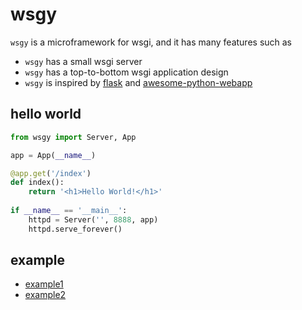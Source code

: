 # wsgy

`wsgy` is a microframework for wsgi, and it has many features such as

- `wsgy` has a small wsgi server
- `wsgy` has a top-to-bottom wsgi application design 
- `wsgy` is inspired by [flask](https://github.com/pallets/flask) and [awesome-python-webapp](https://github.com/michaelliao/awesome-python-webapp)

## hello world

```python
from wsgy import Server, App

app = App(__name__)

@app.get('/index')
def index():
    return '<h1>Hello World!</h1>'
    
if __name__ == '__main__':
    httpd = Server('', 8888, app)
    httpd.serve_forever()
```

## example

- [example1](https://github.com/For-Human/wsgy/blob/master/example/example1/example1.py)
- [example2](https://github.com/For-Human/wsgy/blob/master/example/example2/example2.py)